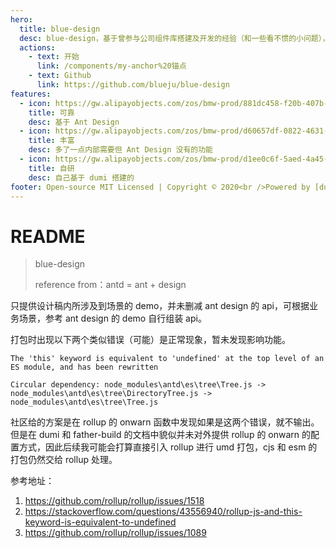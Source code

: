 ```yaml
---
hero:
  title: blue-design
  desc: blue-design，基于曾参与公司组件库搭建及开发的经验（和一些看不惯的小问题），自己搞的一套基础组件库。<br/>（⚠⚠⚠ 本仓库不会经常更新）
  actions:
    - text: 开始
      link: /components/my-anchor%20锚点
    - text: Github
      link: https://github.com/blueju/blue-design
features:
  - icon: https://gw.alipayobjects.com/zos/bmw-prod/881dc458-f20b-407b-947a-95104b5ec82b/k79dm8ih_w144_h144.png
    title: 可靠
    desc: 基于 Ant Design
  - icon: https://gw.alipayobjects.com/zos/bmw-prod/d60657df-0822-4631-9d7c-e7a869c2f21c/k79dmz3q_w126_h126.png
    title: 丰富
    desc: 多了一点内部需要但 Ant Design 没有的功能
  - icon: https://gw.alipayobjects.com/zos/bmw-prod/d1ee0c6f-5aed-4a45-a507-339a4bfe076c/k7bjsocq_w144_h144.png
    title: 自研
    desc: 自己基于 dumi 搭建的
footer: Open-source MIT Licensed | Copyright © 2020<br />Powered by [dumi](https://d.umijs.org)
---
```


# README

> blue-design
>
> reference from：antd = ant + design

只提供设计稿内所涉及到场景的 demo，并未删减 ant design 的 api，可根据业务场景，参考 ant design 的 demo 自行组装 api。

打包时出现以下两个类似错误（可能）是正常现象，暂未发现影响功能。

```
The 'this' keyword is equivalent to 'undefined' at the top level of an ES module, and has been rewritten
```

```
Circular dependency: node_modules\antd\es\tree\Tree.js -> node_modules\antd\es\tree\DirectoryTree.js -> node_modules\antd\es\tree\Tree.js
```

社区给的方案是在 rollup 的 onwarn 函数中发现如果是这两个错误，就不输出。
但是在 dumi 和 father-build 的文档中貌似并未对外提供 rollup 的 onwarn 的配置方式，因此后续我可能会打算直接引入 rollup 进行 umd 打包，cjs 和 esm 的打包仍然交给 rollup 处理。

参考地址：

1. https://github.com/rollup/rollup/issues/1518
2. https://stackoverflow.com/questions/43556940/rollup-js-and-this-keyword-is-equivalent-to-undefined
3. https://github.com/rollup/rollup/issues/1089
